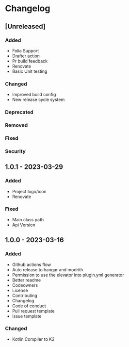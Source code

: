 # Changelog

## [Unreleased]

### Added
- Folia Support
- Drafter action
- Pr build feedback
- Renovate
- Basic Unit testing

### Changed
- Improved build config
- New release cycle system
### Deprecated

### Removed

### Fixed

### Security

## 1.0.1 - 2023-03-29

### Added
- Project logo/icon
- Renovate

### Fixed
- Main class path
- Api Version

## 1.0.0 - 2023-03-16

### Added
- Github actions flow
- Auto release to hangar and modrith
- Permission to use the elevator into plugin.yml generator
- Better readme
- Codeowners
- License
- Contributing
- Changelog
- Code of conduct
- Pull request template
- Issue template

### Changed
- Kotlin Compiler to K2

